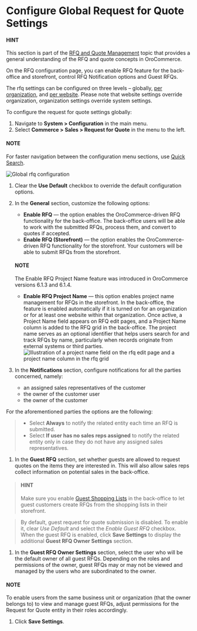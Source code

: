 <a id="configuration-guide-commerce-configuration-sales-rfq"></a>

<a id="user-guide-system-configuration-commerce-sales-rfq"></a>

<a id="sys-conf-commerce-sales-rfq-notifications-general"></a>

<a id="user-guide-system-configuration-commerce-sales-rfq-global"></a>

# Configure Global Request for Quote Settings

#### HINT
This section is part of the [RFQ and Quote Management](../../../../../concept-guides/customers-sales/rfq-quotes/index.md#concept-guide-rfq-quotes) topic that provides a general understanding of the RFQ and quote concepts in OroCommerce.

On the RFQ configuration page, you can enable RFQ feature for the back-office and storefront, control RFQ Notification options and Guest RFQs.

The rfq settings can be configured on three levels – globally, [per organization](../../../user-management/organizations/org-configuration/commerce/sales/organization-guest-rfq.md#user-guide-system-configuration-commerce-sales-rfq-organization), and [per website](../../../websites/web-configuration/commerce/sales/website-guest-rfq.md#sys-conf-commerce-sales-rfq-notifications-website). Please note that website settings override organization, organization settings override system settings.

To configure the request for quote settings globally:

1. Navigate to **System > Configuration** in the main menu.
2. Select **Commerce > Sales > Request for Quote** in the menu to the left.

#### NOTE
For faster navigation between the configuration menu sections, use [Quick Search](../../quick-search.md#user-guide-system-configuration-quick-search).

![Global rfq configuration](user/img/system/config_commerce/sales/global_rfq_options.png)
1. Clear the **Use Default** checkbox to override the default configuration options.
2. In the **General** section, customize the following options:
   * **Enable RFQ** — the option enables the OroCommerce-driven RFQ functionality for the back-office. The back-office users will be able to work with the submitted RFQs, process them, and convert to quotes if accepted.
   * **Enable RFQ (Storefront)** — the option enables the OroCommerce-driven RFQ functionality for the storefront. Your customers will be able to submit RFQs from the storefront.

   #### NOTE
   The Enable RFQ Project Name feature was introduced in OroCommerce versions 6.1.3 and 6.1.4.

   * **Enable RFQ Project Name** — this option enables project name management for RFQs in the storefront. In the back-office, the feature is enabled automatically if it is turned on for an organization or for at least one website within that organization. Once active, a Project Name field appears on RFQ edit pages, and a Project Name column is added to the RFQ grid in the back-office. The project name serves as an optional identifier that helps users search for and track RFQs by name, particularly when records originate from external systems or third parties.
     ![Illustration of a project name field on the rfq edit page and a project name column in the rfq grid](user/img/system/config_commerce/sales/rfq-project-name.png)
3. In the **Notifications** section, configure notifications for all the parties concerned, namely:
   * an assigned sales representatives of the customer
   * the owner of the customer user
   * the owner of the customer

For the aforementioned parties the options are the following:

> * Select **Always** to notify the related entity each time an RFQ is submitted.
> * Select **If user has no sales reps assigned** to notify the related entity only in case they do not have any assigned sales representatives.
1. In the **Guest RFQ** section, set whether guests are allowed to request quotes on the items they are interested in. This will also allow sales reps collect information on potential sales in the back-office.

> #### HINT
> Make sure you enable [Guest Shopping Lists](global-shopping-list.md#user-guide-system-configuration-commerce-sales-shopping-list) in the back-office to let guest customers create RFQs from the shopping lists in their storefront.

> By default, guest request for quote submission is disabled. To enable it, clear *Use Default* and select the *Enable Guest RFQ* checkbox. When the guest RFQ is enabled, click **Save Settings** to display the additional **Guest RFQ Owner Settings** section.
1. In the **Guest RFQ Owner Settings** section, select the user who will be the default owner of all guest RFQs.  Depending on the roles and permissions of the owner, guest RFQs may or may not be viewed and managed by the users who are subordinated to the owner.

#### NOTE
To enable users from the same business unit or organization (that the owner belongs to) to view and manage guest RFQs, adjust permissions for the Request for Quote entity in their roles accordingly.

1. Click **Save Settings**.

<!-- finish_rfq -->
